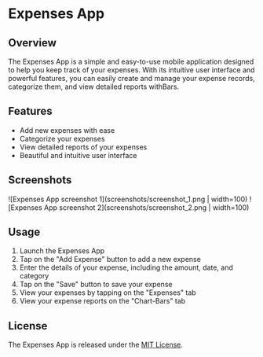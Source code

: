 # Expenses App

## Overview

The Expenses App is a simple and easy-to-use mobile application designed to help you keep track of your expenses. With its intuitive user interface and powerful features, you can easily create and manage your expense records, categorize them, and view detailed reports withBars.

## Features

* Add new expenses with ease
* Categorize your expenses
* View detailed reports of your expenses
* Beautiful and intuitive user interface

## Screenshots

![Expenses App screenshot 1](screenshots/screenshot_1.png | width=100)
![Expenses App screenshot 2](screenshots/screenshot_2.png | width=100)


## Usage

1. Launch the Expenses App
2. Tap on the "Add Expense" button to add a new expense
3. Enter the details of your expense, including the amount, date, and category
4. Tap on the "Save" button to save your expense
5. View your expenses by tapping on the "Expenses" tab
6. View your expense reports on the "Chart-Bars" tab


## License

The Expenses App is released under the [MIT License](https://opensource.org/licenses/MIT).
